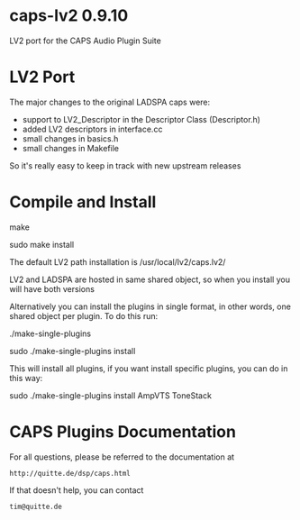 caps-lv2 0.9.10
===============

LV2 port for the CAPS Audio Plugin Suite

LV2 Port
========

The major changes to the original LADSPA caps were:

- support to LV2_Descriptor in the Descriptor Class (Descriptor.h)
- added LV2 descriptors in interface.cc
- small changes in basics.h
- small changes in Makefile

So it's really easy to keep in track with new upstream releases

Compile and Install
===================

make

sudo make install

The default LV2 path installation is /usr/local/lv2/caps.lv2/

LV2 and LADSPA are hosted in same shared object, so when you install you will have both versions

Alternatively you can install the plugins in single format, in other words, one shared object per plugin.
To do this run:

./make-single-plugins

sudo ./make-single-plugins install

This will install all plugins, if you want install specific plugins, you can do in this way:

sudo ./make-single-plugins install AmpVTS ToneStack


CAPS Plugins Documentation
==========================

For all questions, please be referred to the documentation at

    http://quitte.de/dsp/caps.html

If that doesn't help, you can contact

    tim@quitte.de
